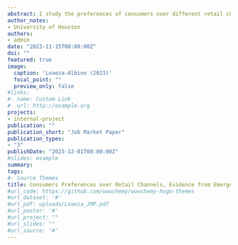 ```yaml
---
abstract: I study the preferences of consumers over different retail channels (drug stores, mass merchandiser, or grocery stores) for purchasing over-the-counter emergency contraceptives (EC). Using monthly EC sales in Texas from 2017 to 2019, I estimate consumer preferences using a BLP discrete choice model. My results show that consumers are sensitive to prices, and that they exhibit preferences for specific retail channels but not for branded vs generic products. To address recent policy debates, I conduct counterfactual simulations banning the sale of EC from grocery or mass merchandiser stores. I find that this would result in 5-8% increase in the number of consumers who do not buy EC.
author_notes:
- University of Houston
authors:
- admin
date: "2023-11-15T00:00:00Z"
doi: ""
featured: true
image:
  caption: 'Loaeza-Albino (2023)'
  focal_point: ""
  preview_only: false
#links:
#- name: Custom Link
#  url: http://example.org
projects:
- internal-project
publication: ""
publication_short: "Job Market Paper"
publication_types:
- "3"
publishDate: "2023-12-01T00:00:00Z"
#slides: example
summary:
tags:
#- Source Themes
title: Consumers Preferences over Retail Channels, Evidence from Emergency Contraceptives
#url_code: https://github.com/wowchemy/wowchemy-hugo-themes
#url_dataset: '#'
#url_pdf: uploads/Loaeza_JMP.pdf
#url_poster: '#'
#url_project: ""
#url_slides: ""
#url_source: '#'
---
```


